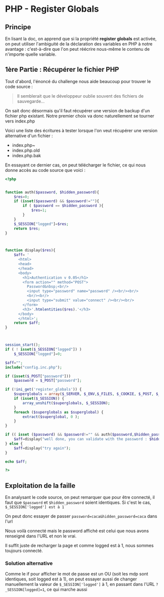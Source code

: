 # PHP - Register Globals

## Principe
En lisant la doc, on apprend que si la propriété **register globals** est activée, on peut utiliser l'ambiguité de la déclaration des variables en PHP à notre avantage : c'est-à-dire que l'on peut réécrire nous-même le contenu de n'importe quelle variable.

## 1ère Partie : Récupérer le fichier PHP
Tout d'abord, l'énoncé du challenge nous aide beaucoup pour trouver le code source : 

>Il semblerait que le développeur oublie souvent des fichiers de sauvegarde...

On sait donc désormais qu'il faut récupérer une version de backup d'un fichier php existant. Notre premier choix va donc naturellement se tourner vers index.php

Voici une liste des écritures à tester lorsque l'on veut récupérer une version alternative d'un fichier :
- index.php~
- index.php.old
- index.php.bak

En essayant ce dernier cas, on peut télécharger le fichier, ce qui nous donne accès au code source que voici :

```php
<?php


function auth($password, $hidden_password){
    $res=0;
    if (isset($password) && $password!=""){
        if ( $password == $hidden_password ){
            $res=1;
        }
    }
    $_SESSION["logged"]=$res;
    return $res;
}



function display($res){
    $aff= '
	  <html>
	  <head>
	  </head>
	  <body>
	    <h1>Authentication v 0.05</h1>
	    <form action="" method="POST">
	      Password&nbsp;<br/>
	      <input type="password" name="password" /><br/><br/>
	      <br/><br/>
	      <input type="submit" value="connect" /><br/><br/>
	    </form>
	    <h3>'.htmlentities($res).'</h3>
	  </body>
	  </html>';
    return $aff;
}



session_start();
if ( ! isset($_SESSION["logged"]) )
    $_SESSION["logged"]=0;

$aff="";
include("config.inc.php");

if (isset($_POST["password"]))
    $password = $_POST["password"];

if (!ini_get('register_globals')) {
    $superglobals = array($_SERVER, $_ENV,$_FILES, $_COOKIE, $_POST, $_GET);
    if (isset($_SESSION)) {
        array_unshift($superglobals, $_SESSION);
    }
    foreach ($superglobals as $superglobal) {
        extract($superglobal, 0 );
    }
}

if (( isset ($password) && $password!="" && auth($password,$hidden_password)==1) || (is_array($_SESSION) && $_SESSION["logged"]==1 ) ){
    $aff=display("well done, you can validate with the password : $hidden_password");
} else {
    $aff=display("try again");
}

echo $aff;

?>
```

## Exploitation de la faille

En analysant le code source, on peut remarquer que pour être connecté, il faut que `$password` et `$hidden_password` soient identiques. Si c'est le cas, `$_SESSION['logged'] est à 1`

On peut donc essayer de passer `password=caca&hidden_password=caca` dans l'url

Nous voilà connecté mais le password affiché est celui que nous avons renseigné dans l'URL et non le vrai.

Il suffit juste de recharger la page et comme logged est à 1, nous sommes toujours connecté.

### Solution alternative

Comme le if pour afficher le mot de passe est un OU (soit les mdp sont identiques, soit logged est à 1), on peut essayer aussi de changer manuellement la valeur de `$_SESSION['logged']` à 1, en passant dans l'URL `?_SESSION[logged]=1`, ce qui marche aussi

